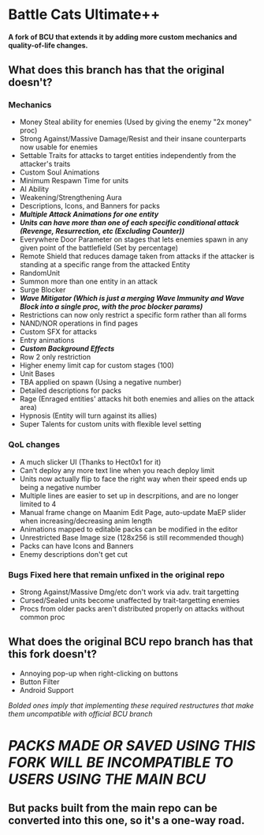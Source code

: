 # Battle Cats Ultimate++
#### A fork of BCU that extends it by adding more custom mechanics and quality-of-life changes.
## What does this branch has that the original doesn't?
### Mechanics
- Money Steal ability for enemies (Used by giving the enemy "2x money" proc)
- Strong Against/Massive Damage/Resist and their insane counterparts now usable for enemies
- Settable Traits for attacks to target entities independently from the attacker's traits
- Custom Soul Animations
- Minimum Respawn Time for units
- AI Ability
- Weakening/Strengthening Aura
- Descriptions, Icons, and Banners for packs
- ***Multiple Attack Animations for one entity***
- ***Units can have more than one of each specific conditional attack (Revenge, Resurrection, etc (Excluding Counter))***
- Everywhere Door Parameter on stages that lets enemies spawn in any given point of the battlefield (Set by percentage)
- Remote Shield that reduces damage taken from attacks if the attacker is standing at a specific range from the attacked Entity
- RandomUnit
- Summon more than one entity in an attack
- Surge Blocker
- ***Wave Mitigator (Which is just a merging Wave Immunity and Wave Block into a single proc, with the proc blocker params)***
- Restrictions can now only restrict a specific form rather than all forms
- NAND/NOR operations in find pages
- Custom SFX for attacks
- Entry animations
- ***Custom Background Effects***
- Row 2 only restriction
- Higher enemy limit cap for custom stages (100)
- Unit Bases
- TBA applied on spawn (Using a negative number)
- Detailed descriptions for packs
- Rage (Enraged entities' attacks hit both enemies and allies on the attack area)
- Hypnosis (Entity will turn against its allies)
- Super Talents for custom units with flexible level setting
### QoL changes
- A much slicker UI (Thanks to Hect0x1 for it)
- Can't deploy any more text line when you reach deploy limit
- Units now actually flip to face the right way when their speed ends up being a negative number
- Multiple lines are easier to set up in descrpitions, and are no longer limited to 4
- Manual frame change on Maanim Edit Page, auto-update MaEP slider when increasing/decreasing anim length
- Animations mapped to editable packs can be modified in the editor
- Unrestricted Base Image size (128x256 is still recommended though)
- Packs can have Icons and Banners
- Enemy descriptions don't get cut
### Bugs Fixed here that remain unfixed in the original repo
- Strong Against/Massive Dmg/etc don't work via adv. trait targetting
- Cursed/Sealed units become unaffected by trait-targetting enemies
- Procs from older packs aren't distributed properly on attacks without common proc

## What does the original BCU repo branch has that this fork doesn't?
- Annoying pop-up when right-clicking on buttons
- Button Filter
- Android Support

*Bolded ones imply that implementing these required restructures that make them uncompatible with official BCU branch*
# *PACKS MADE OR SAVED USING THIS FORK WILL BE INCOMPATIBLE TO USERS USING THE MAIN BCU*
## But packs built from the main repo can be converted into this one, so it's a one-way road.
